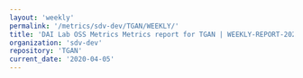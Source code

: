 ```yaml
---
layout: 'weekly'
permalink: '/metrics/sdv-dev/TGAN/WEEKLY/'
title: 'DAI Lab OSS Metrics Metrics report for TGAN | WEEKLY-REPORT-2020-04-05'
organization: 'sdv-dev'
repository: 'TGAN'
current_date: '2020-04-05'
---
```

